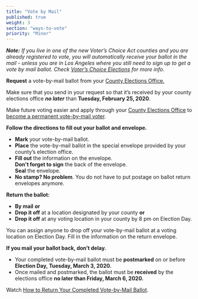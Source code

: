 ```yaml
---
title: "Vote by Mail"
published: true
weight: 3
section: "ways-to-vote"
priority: "Minor"
---
```


_**Note:** If you live in one of the new Voter’s Choice Act counties and you are already registered to vote, you will automatically receive your ballot in the mail - unless you are in Los Angeles where you still need to sign up to get a vote by mail ballot. Check [Voter’s Choice Elections](#menu-item-big-changes-in-15-voters-choice-counties) for more info._

**Request** a vote-by-mail ballot from your [County Elections Office.](#section-election-office-contact)

Make sure that you send in your request so that it’s received by your county elections office _**no later**_ than **Tuesday, February 25, 2020**.

Make future voting easier and apply through your [County Elections Office](#section-election-office-contact) to [become a permanent vote-by-mail voter](https://www.sos.ca.gov/elections/voter-registration/vote-mail/#perm).

**Follow the directions to fill out your ballot and envelope.**  
- **Mark** your vote-by-mail ballot.  
- **Place** the vote-by-mail ballot in the special envelope provided by your county’s election office.  
- **Fill out** the information on the envelope.  
  **Don't forget to sign** the back of the envelope.  
  **Seal** the envelope.  
- **No stamp? No problem**. You do not have to put postage on ballot return envelopes anymore.  

**Return the ballot:**
- **By mail** **or**  
- **Drop it off** at a location designated by your county **or**  
- **Drop it off** at any voting location in your county by 8 pm on Election Day.  

You can assign anyone to drop off your vote-by-mail ballot at a voting location on Election Day. Fill in the information on the return envelope.  

**If you mail your ballot back, don’t delay.**  
- Your completed vote-by-mail ballot must be **postmarked** on or before **Election Day, Tuesday, March 3, 2020.**
- Once mailed and postmarked, the ballot must be **received** by the elections office **no later than Friday, March 6, 2020.**

Watch [How to Return Your Completed Vote-by-Mail Ballot](https://www.google.com/url?q=https://www.youtube.com/watch?v%3DhFH3YZrhBag%26feature%3Dyoutu.be&sa=D&ust=1576113195433000&usg=AFQjCNGr5kb0Ft2GLwC551ertzTHTcQlHg). 


